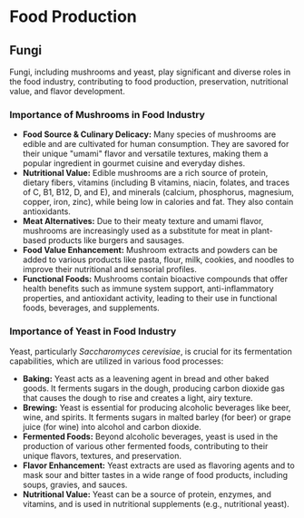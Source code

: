 
# Food Production

## Fungi

Fungi, including mushrooms and yeast, play significant and diverse roles in the food industry, contributing to food production, preservation, nutritional value, and flavor development.

### Importance of Mushrooms in Food Industry

*   **Food Source & Culinary Delicacy:** Many species of mushrooms are edible and are cultivated for human consumption. They are savored for their unique "umami" flavor and versatile textures, making them a popular ingredient in gourmet cuisine and everyday dishes.
*   **Nutritional Value:** Edible mushrooms are a rich source of protein, dietary fibers, vitamins (including B vitamins, niacin, folates, and traces of C, B1, B12, D, and E), and minerals (calcium, phosphorus, magnesium, copper, iron, zinc), while being low in calories and fat. They also contain antioxidants.
*   **Meat Alternatives:** Due to their meaty texture and umami flavor, mushrooms are increasingly used as a substitute for meat in plant-based products like burgers and sausages.
*   **Food Value Enhancement:** Mushroom extracts and powders can be added to various products like pasta, flour, milk, cookies, and noodles to improve their nutritional and sensorial profiles.
*   **Functional Foods:** Mushrooms contain bioactive compounds that offer health benefits such as immune system support, anti-inflammatory properties, and antioxidant activity, leading to their use in functional foods, beverages, and supplements.

### Importance of Yeast in Food Industry

Yeast, particularly *Saccharomyces cerevisiae*, is crucial for its fermentation capabilities, which are utilized in various food processes:

*   **Baking:** Yeast acts as a leavening agent in bread and other baked goods. It ferments sugars in the dough, producing carbon dioxide gas that causes the dough to rise and creates a light, airy texture.
*   **Brewing:** Yeast is essential for producing alcoholic beverages like beer, wine, and spirits. It ferments sugars in malted barley (for beer) or grape juice (for wine) into alcohol and carbon dioxide.
*   **Fermented Foods:** Beyond alcoholic beverages, yeast is used in the production of various other fermented foods, contributing to their unique flavors, textures, and preservation.
*   **Flavor Enhancement:** Yeast extracts are used as flavoring agents and to mask sour and bitter tastes in a wide range of food products, including soups, gravies, and sauces.
*   **Nutritional Value:** Yeast can be a source of protein, enzymes, and vitamins, and is used in nutritional supplements (e.g., nutritional yeast).
